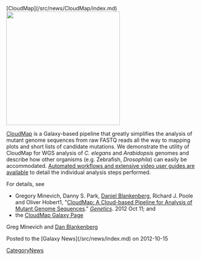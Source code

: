 <div class='newsItemHeader'>[CloudMap](/src/news/CloudMap/index.md)</div>

<div class='right'><a href='http://www.genetics.org/content/early/2012/10/11/genetics.112.144204.1.abstract'><img src="/src/news/CloudMap/CloudMapFig6B.png" alt="" height="300px" /></a></div>

[CloudMap](http://www.genetics.org/content/early/2012/10/11/genetics.112.144204.1.abstract) is a Galaxy-based pipeline that greatly simplifies the analysis of mutant genome sequences from raw FASTQ reads all the way to mapping plots and short lists of candidate mutations. We demonstrate the utility of CloudMap for WGS analysis of *C. elegans* and *Arabidopsis* genomes and describe how other organisms (e.g. Zebrafish, *Drosophila*) can easily be accommodated. [Automated workflows and extensive video user guides are available](http://usegalaxy.org/cloudmap) to detail the individual analysis steps performed.

For details, see 
* Gregory Minevich, Danny S. Park, [Daniel Blankenberg](/src/Dan/index.md), Richard J. Poole and Oliver Hobert1, "[CloudMap: A Cloud-based Pipeline for Analysis of Mutant Genome Sequences](http://www.genetics.org/content/early/2012/10/11/genetics.112.144204.1)." *[Genetics](http://www.genetics.org/)*. 2012 Oct 11; and
* the [CloudMap Galaxy Page](http://usegalaxy.org/cloudmap)

Greg Minevich and [Dan Blankenberg](/src/Dan/index.md)

<div class='newsItemFooter'>Posted to the [Galaxy News](/src/news/index.md) on 2012-10-15</div>

[CategoryNews](/src/CategoryNews/index.md)
